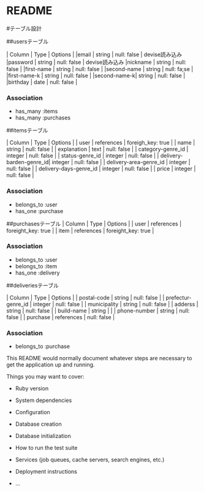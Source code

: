 # README

#テーブル設計

##usersテーブル

| Column      | Type     | Options     |
|email        | string   | null: false | devise読み込み
|password     | string   | null: false | devise読み込み
|nickname     | string   | null: false |
|first-name   | string   | null: false |
|second-name  | string   | null: fa;se |
|first-name-k | string   | null: false |
|second-name-k| string   | null: false |
|birthday     | date     | null: false |
### Association
- has_many :items
- has_many :purchases

##itemsテーブル

| Column                  | Type        | Options           |
| user                    |  references | foreigh_key: true |
| name                    |  string     | null: false       |
| explanation             |  text       | null: false       |
| category-genre_id       |  integer    | null: false       |
| status-genre_id         |  integer    | null: false       |
| delivery-barden-genre_id|  integer    | null: false       |
| delivery-area-genre_id  |  integer    | null: false       |
| delivery-days-genre_id  |  integer    | null: false       |
| price                   |  integer    | null: false       |

### Association
- belongs_to :user
- has_one    :purchase


##purchasesテーブル
| Column            | Type       | Options          |
| user              | references | foreight_key: true |
| item              | references | foreight_key: true |

### Association
- belongs_to :user
- belongs_to :item
- has_one    :delivery


##deliveriesテーブル

| Column             | Type       | Options     |
| postal-code        | string     | null: false |
| prefectur-genre_id | integer    | null: false |
| municipality       | string     | null: false |
| adderss            | string     | null: false |
| build-name         | string     |             |
| phone-number       | string     | null: false |
| purchase           | references | null: false |

### Association
- belongs_to :purchase














This README would normally document whatever steps are necessary to get the
application up and running.

Things you may want to cover:

* Ruby version

* System dependencies

* Configuration

* Database creation

* Database initialization

* How to run the test suite

* Services (job queues, cache servers, search engines, etc.)

* Deployment instructions

* ...
